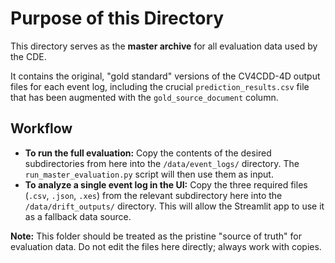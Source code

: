 # Purpose of this Directory

This directory serves as the **master archive** for all evaluation data used by the CDE.

It contains the original, "gold standard" versions of the CV4CDD-4D output files for each event log, including the crucial `prediction_results.csv` file that has been augmented with the `gold_source_document` column.

## Workflow

- **To run the full evaluation:** Copy the contents of the desired subdirectories from here into the `/data/event_logs/` directory. The `run_master_evaluation.py` script will then use them as input.
- **To analyze a single event log in the UI:** Copy the three required files (`.csv`, `.json`, `.xes`) from the relevant subdirectory here into the `/data/drift_outputs/` directory. This will allow the Streamlit app to use it as a fallback data source.

**Note:** This folder should be treated as the pristine "source of truth" for evaluation data. Do not edit the files here directly; always work with copies.